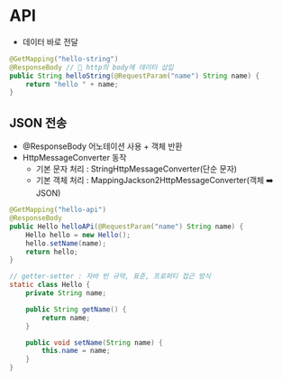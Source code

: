 # API

- 데이터 바로 전달

```java
@GetMapping("hello-string")
@ResponseBody // 🚨 http의 body에 데이터 삽입
public String helloString(@RequestParam("name") String name) {
    return "hello " + name;
}
```

## JSON 전송

- @ResponseBody 어노테이션 사용 + 객체 반환
- HttpMessageConverter 동작
  - 기본 문자 처리 : StringHttpMessageConverter(단순 문자)
  - 기본 객체 처리 : MappingJackson2HttpMessageConverter(객체 ➡️ JSON)

```java
@GetMapping("hello-api")
@ResponseBody
public Hello helloAPi(@RequestParam("name") String name) {
    Hello hello = new Hello();
    hello.setName(name);
    return hello;
}

// getter-setter : 자바 빈 규약, 표준, 프로퍼티 접근 방식
static class Hello {
    private String name;

    public String getName() {
        return name;
    }

    public void setName(String name) {
        this.name = name;
    }
}
```
